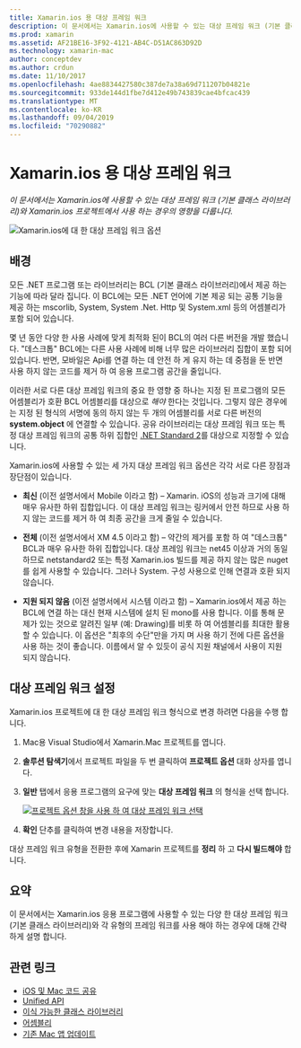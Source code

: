 ```yaml
---
title: Xamarin.ios 용 대상 프레임 워크
description: 이 문서에서는 Xamarin.ios에 사용할 수 있는 대상 프레임 워크 (기본 클래스 라이브러리)와 Xamarin.ios 프로젝트에서 사용 하는 경우의 영향을 다룹니다.
ms.prod: xamarin
ms.assetid: AF21BE16-3F92-4121-AB4C-D51AC863D92D
ms.technology: xamarin-mac
author: conceptdev
ms.author: crdun
ms.date: 11/10/2017
ms.openlocfilehash: 4ae8834427580c387de7a38a69d711207b04821e
ms.sourcegitcommit: 933de144d1fbe7d412e49b743839cae4bfcac439
ms.translationtype: MT
ms.contentlocale: ko-KR
ms.lasthandoff: 09/04/2019
ms.locfileid: "70290882"
---
```

# <a name="target-framework-for-xamarinmac"></a>Xamarin.ios 용 대상 프레임 워크

_이 문서에서는 Xamarin.ios에 사용할 수 있는 대상 프레임 워크 (기본 클래스 라이브러리)와 Xamarin.ios 프로젝트에서 사용 하는 경우의 영향을 다룹니다._

![Xamarin.ios에 대 한 대상 프레임 워크 옵션](target-framework-images/select-target.png "Xamarin.ios에 대 한 대상 프레임 워크 옵션")

## <a name="background"></a>배경

모든 .NET 프로그램 또는 라이브러리는 BCL (기본 클래스 라이브러리)에서 제공 하는 기능에 따라 달라 집니다. 이 BCL에는 모든 .NET 언어에 기본 제공 되는 공통 기능을 제공 하는 mscorlib, System, System .Net. Http 및 System.xml 등의 어셈블리가 포함 되어 있습니다.

몇 년 동안 다양 한 사용 사례에 맞게 최적화 된이 BCL의 여러 다른 버전을 개발 했습니다. "데스크톱" BCL에는 다른 사용 사례에 비해 너무 많은 라이브러리 집합이 포함 되어 있습니다. 반면, 모바일은 Api를 연결 하는 데 안전 하 게 유지 하는 데 중점을 둔 반면 사용 하지 않는 코드를 제거 하 여 응용 프로그램 공간을 줄입니다.

이러한 서로 다른 대상 프레임 워크의 중요 한 영향 중 하나는 지정 된 프로그램의 모든 어셈블리가 호환 BCL 어셈블리를 대상으로 *해야* 한다는 것입니다. 그렇지 않은 경우에는 지정 된 형식의 서명에 동의 하지 않는 두 개의 어셈블리를 서로 다른 버전의 **system.object** 에 연결할 수 있습니다. 공유 라이브러리는 대상 프레임 워크 또는 특정 대상 프레임 워크의 공통 하위 집합인 [.NET Standard 2](https://blog.xamarin.com/share-code-net-standard-2-0/)를 대상으로 지정할 수 있습니다.

Xamarin.ios에 사용할 수 있는 세 가지 대상 프레임 워크 옵션은 각각 서로 다른 장점과 장단점이 있습니다.

- **최신** (이전 설명서에서 Mobile 이라고 함) – Xamarin. iOS의 성능과 크기에 대해 매우 유사한 하위 집합입니다. 이 대상 프레임 워크는 링커에서 안전 하므로 사용 하지 않는 코드를 제거 하 여 최종 공간을 크게 줄일 수 있습니다.

- **전체** (이전 설명서에서 XM 4.5 이라고 함) – 약간의 제거를 포함 하 여 "데스크톱" BCL과 매우 유사한 하위 집합입니다. 대상 프레임 워크는 net45 이상과 거의 동일 하므로 netstandard2 또는 특정 Xamarin.ios 빌드를 제공 하지 않는 많은 nuget를 쉽게 사용할 수 있습니다. 그러나 System. 구성 사용으로 인해 연결과 호환 되지 않습니다.

- **지원 되지 않음** (이전 설명서에서 시스템 이라고 함) – Xamarin.ios에서 제공 하는 BCL에 연결 하는 대신 현재 시스템에 설치 된 mono를 사용 합니다. 이를 통해 문제가 있는 것으로 알려진 일부 (예: Drawing)를 비롯 하 여 어셈블리를 최대한 활용할 수 있습니다. 이 옵션은 "최후의 수단"만을 가지 며 사용 하기 전에 다른 옵션을 사용 하는 것이 좋습니다. 이름에서 알 수 있듯이 공식 지원 채널에서 사용이 지원 되지 않습니다.

## <a name="setting-the-target-framework"></a>대상 프레임 워크 설정

Xamarin.ios 프로젝트에 대 한 대상 프레임 워크 형식으로 변경 하려면 다음을 수행 합니다.

1. Mac용 Visual Studio에서 Xamarin.Mac 프로젝트를 엽니다.
2. **솔루션 탐색기**에서 프로젝트 파일을 두 번 클릭하여 **프로젝트 옵션** 대화 상자를 엽니다.
3. **일반** 탭에서 응용 프로그램의 요구에 맞는 **대상 프레임 워크** 의 형식을 선택 합니다.

    [![프로젝트 옵션 창을 사용 하 여 대상 프레임 워크 선택](target-framework-images/select-target-full.png "프로젝트 옵션 창을 사용 하 여 대상 프레임 워크 선택")](target-framework-images/select-target-full-large.png#lightbox)

4. **확인** 단추를 클릭하여 변경 내용을 저장합니다.

대상 프레임 워크 유형을 전환한 후에 Xamarin 프로젝트를 **정리** 하 고 **다시 빌드해야** 합니다.

## <a name="summary"></a>요약

이 문서에서는 Xamarin.ios 응용 프로그램에 사용할 수 있는 다양 한 대상 프레임 워크 (기본 클래스 라이브러리)와 각 유형의 프레임 워크를 사용 해야 하는 경우에 대해 간략하게 설명 합니다.


## <a name="related-links"></a>관련 링크

- [iOS 및 Mac 코드 공유](~/cross-platform/macios/index.md)
- [Unified API](~/cross-platform/macios/unified/index.md)
- [이식 가능한 클래스 라이브러리](~/cross-platform/app-fundamentals/pcl.md)
- [어셈블리](~/cross-platform/internals/available-assemblies.md)
- [기존 Mac 앱 업데이트](~/cross-platform/macios/unified/updating-mac-apps.md)
